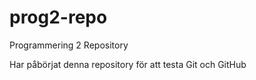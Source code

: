 # prog2-repo
Programmering 2 Repository

Har påbörjat denna repository för att testa Git och GitHub
